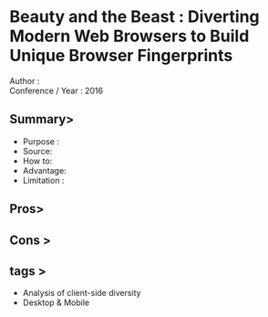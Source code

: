 Beauty and the Beast : Diverting Modern Web Browsers to Build Unique Browser Fingerprints
===============================================================================
Author :
<br>Conference / Year : 2016

Summary>
--------
* Purpose :
* Source:
* How to:
* Advantage:
* Limitation :

Pros> 
-----

Cons >
------

tags >
------
* Analysis of client-side diversity
* Desktop & Mobile
